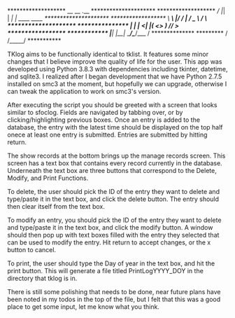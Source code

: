 
*******************       __   __   .__                      *********************
*******************     _/  |_|  | _|  |   ____   ____       *********************
 ******************     \   __\  |/ /  |  /  _ \ / ___\      ********************
    ***************      |  | |    <|  |_(  <_> ) /_/  >     *****************
       ************      |__| |__|_ \____/\____/\___  /      **************
          *********                \/          /_____/       ***********


TKlog aims to be functionally identical to tklist. It features some minor changes that I
believe improve the quality of life for the user. This app was developed using Python 3.8.3
with dependencies including tkinter, datetime, and sqlite3. I realized after I began 
development that we have Python 2.7.5 installed on smc3 at the moment, but hopefully we can
upgrade, otherwise I can tweak the application to work on smc3's version.

After executing the script you should be greeted with a screen that looks similar to 
sfoclog. Fields are navigated by tabbing over, or by clicking/highlighting previous boxes.
Once an entry is added to the database, the entry with the latest time should be displayed
on the top half onece at least one entry is submitted. Entries are submitted by hitting 
return.

The show records at the bottom brings up the manage records screen. This screen has a text
box that contains every record currently in the database. Underneath the text box are three
buttons that correspond to the Delete, Modify, and Print Functions.

To delete, the user should pick the ID of the entry they want to delete and type/paste it in
the text box, and click the delete button. The entry should then clear itself from the text
box.

To modify an entry, you should pick the ID of the entry they want to delete and type/paste it
in the text box, and click the modify button. A window should then pop up with text boxes
filled with the entry they selected that can be used to modify the entry. Hit return to
accept changes, or the x button to cancel.

To print, the user should type the Day of year in the text box, and hit the print button.
This will generate a file titled PrintLogYYYY_DOY in the directory that tklog is in.

There is still some polishing that needs to be done, near future plans have been noted in my
todos in the top of the file,  but I felt that this was a good place to get some input, let 
me know what you think.